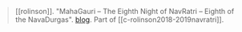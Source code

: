 > [[rolinson]]. "MahaGauri – The Eighth Night of NavRatri – Eighth of the NavaDurgas". [blog](https://aryaakasha.com/2018/10/19/mahagauri-the-eighth-night-of-navratri-eighth-of-the-navadurgas/). Part of [[c-rolinson2018-2019navratri]].